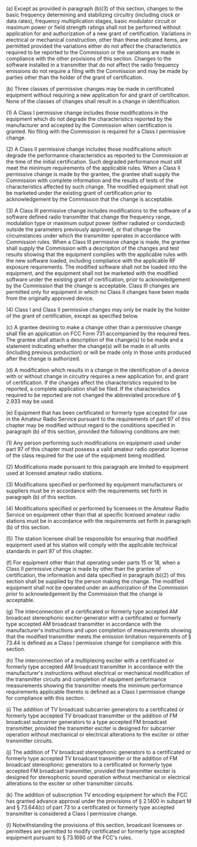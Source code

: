 (a) Except as provided in paragraph (b)(3) of this section, changes to the basic frequency determining and stabilizing circuitry (including clock or data rates), frequency multiplication stages, basic modulator circuit or maximum power or field strength ratings shall not be performed without application for and authorization of a new grant of certification. Variations in electrical or mechanical construction, other than these indicated items, are permitted provided the variations either do not affect the characteristics required to be reported to the Commission or the variations are made in compliance with the other provisions of this section. Changes to the software installed in a transmitter that do not affect the radio frequency emissions do not require a filing with the Commission and may be made by parties other than the holder of the grant of certification.
                

(b) Three classes of permissive changes may be made in certificated equipment without requiring a new application for and grant of certification. None of the classes of changes shall result in a change in identification.

(1) A Class I permissive change includes those modifications in the equipment which do not degrade the characteristics reported by the manufacturer and accepted by the Commission when certification is granted. No filing with the Commission is required for a Class I permissive change.

(2) A Class II permissive change includes those modifications which degrade the performance characteristics as reported to the Commission at the time of the initial certification. Such degraded performance must still meet the minimum requirements of the applicable rules. When a Class II permissive change is made by the grantee, the grantee shall supply the Commission with complete information and the results of tests of the characteristics affected by such change. The modified equipment shall not be marketed under the existing grant of certification prior to acknowledgement by the Commission that the change is acceptable.

(3) A Class III permissive change includes modifications to the software of a software defined radio transmitter that change the frequency range, modulation type or maximum output power (either radiated or conducted) outside the parameters previously approved, or that change the circumstances under which the transmitter operates in accordance with Commission rules. When a Class III permissive change is made, the grantee shall supply the Commission with a description of the changes and test results showing that the equipment complies with the applicable rules with the new software loaded, including compliance with the applicable RF exposure requirements. The modified software shall not be loaded into the equipment, and the equipment shall not be marketed with the modified software under the existing grant of certification, prior to acknowledgement by the Commission that the change is acceptable. Class III changes are permitted only for equipment in which no Class II changes have been made from the originally approved device.
                

(4) Class I and Class II permissive changes may only be made by the holder of the grant of certification, except as specified below.

(c) A grantee desiring to make a change other than a permissive change shall file an application on FCC Form 731 accompanied by the required fees. The grantee shall attach a description of the change(s) to be made and a statement indicating whether the change(s) will be made in all units (including previous production) or will be made only in those units produced after the change is authorized.

(d) A modification which results in a change in the identification of a device with or without change in circuitry requires a new application for, and grant of certification. If the changes affect the characteristics required to be reported, a complete application shall be filed. If the characteristics required to be reported are not changed the abbreviated procedure of § 2.933 may be used.

(e) Equipment that has been certificated or formerly type accepted for use in the Amateur Radio Service pursuant to the requirements of part 97 of this chapter may be modified without regard to the conditions specified in paragraph (b) of this section, provided the following conditions are met:

(1) Any person performing such modifications on equipment used under part 97 of this chapter must possess a valid amateur radio operator license of the class required for the use of the equipment being modified.

(2) Modifications made pursuant to this paragraph are limited to equipment used at licensed amateur radio stations.

(3) Modifications specified or performed by equipment manufacturers or suppliers must be in accordance with the requirements set forth in paragraph (b) of this section.
                

(4) Modifications specified or performed by licensees in the Amateur Radio Service on equipment other than that at specific licensed amateur radio stations must be in accordance with the requirements set forth in paragraph (b) of this section.

(5) The station licensee shall be responsible for ensuring that modified equipment used at his station will comply with the applicable technical standards in part 97 of this chapter.

(f) For equipment other than that operating under parts 15 or 18, when a Class II permissive change is made by other than the grantee of certification, the information and data specified in paragraph (b)(2) of this section shall be supplied by the person making the change. The modified equipment shall not be operated under an authorization of the Commission prior to acknowledgement by the Commission that the change is acceptable.

(g) The interconnection of a certificated or formerly type accepted AM broadcast stereophonic exciter-generator with a certificated or formerly type accepted AM broadcast transmitter in accordance with the manufacturer's instructions and upon completion of measurements showing that the modified transmitter meets the emission limitation requirements of § 73.44 is defined as a Class I permissive change for compliance with this section.

(h) The interconnection of a multiplexing exciter with a certificated or formerly type accepted AM broadcast transmitter in accordance with the manufacturer's instructions without electrical or mechanical modification of the transmitter circuits and completion of equipment performance measurements showing the transmitter meets the minimum performance requirements applicable thereto is defined as a Class I permissive change for compliance with this section.

(i) The addition of TV broadcast subcarrier generators to a certificated or formerly type accepted TV broadcast transmitter or the addition of FM broadcast subcarrier generators to a type accepted FM broadcast transmitter, provided the transmitter exciter is designed for subcarrier operation without mechanical or electrical alterations to the exciter or other transmitter circuits.

(j) The addition of TV broadcast stereophonic generators to a certificated or formerly type accepted TV broadcast transmitter or the addition of FM broadcast stereophonic generators to a certificated or formerly type accepted FM broadcast transmitter, provided the transmitter exciter is designed for stereophonic sound operation without mechanical or electrical alterations to the exciter or other transmitter circuits.

(k) The addition of subscription TV encoding equipment for which the FCC has granted advance approval under the provisions of § 2.1400 in subpart M and § 73.644(c) of part 73 to a certificated or formerly type accepted transmitter is considered a Class I permissive change.

(l) Notwithstanding the provisions of this section, broadcast licensees or permittees are permitted to modify certificated or formerly type accepted equipment pursuant to § 73.1690 of the FCC's rules.

